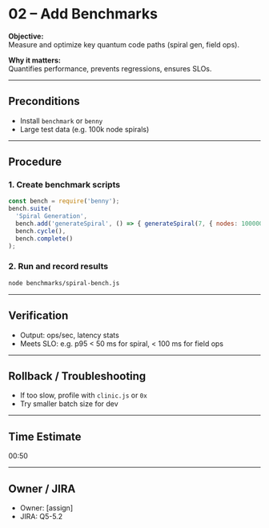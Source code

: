 # 02 – Add Benchmarks

**Objective:**  
Measure and optimize key quantum code paths (spiral gen, field ops).

**Why it matters:**  
Quantifies performance, prevents regressions, ensures SLOs.

---

## Preconditions

- Install `benchmark` or `benny`
- Large test data (e.g. 100k node spirals)

---

## Procedure

### 1. Create benchmark scripts

```js
const bench = require('benny');
bench.suite(
  'Spiral Generation',
  bench.add('generateSpiral', () => { generateSpiral(7, { nodes: 100000 }); }),
  bench.cycle(),
  bench.complete()
);
```

### 2. Run and record results

```sh
node benchmarks/spiral-bench.js
```

---

## Verification

- Output: ops/sec, latency stats
- Meets SLO: e.g. p95 < 50 ms for spiral, < 100 ms for field ops

---

## Rollback / Troubleshooting

- If too slow, profile with `clinic.js` or `0x`
- Try smaller batch size for dev

---

## Time Estimate

00:50

---

## Owner / JIRA

- Owner: [assign]
- JIRA: Q5-5.2
